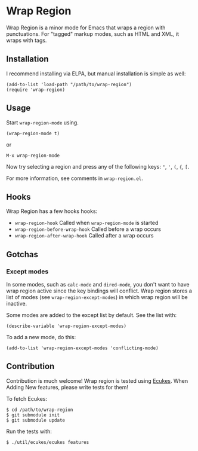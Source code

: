 # Wrap Region
Wrap Region is a minor mode for Emacs that wraps a region with
punctuations. For "tagged" markup modes, such as HTML and XML, it
wraps with tags.

## Installation
I recommend installing via ELPA, but manual installation is simple as well:

    (add-to-list 'load-path "/path/to/wrap-region")
    (require 'wrap-region)
    
## Usage
Start `wrap-region-mode` using.

    (wrap-region-mode t)
    
or

    M-x wrap-region-mode

Now try selecting a region and press any of the following keys: `"`, `'`, `(`, `{`, `[`.

For more information, see comments in `wrap-region.el`.

## Hooks
Wrap Region has a few hooks hooks:

* `wrap-region-hook` Called when `wrap-region-mode` is started
* `wrap-region-before-wrap-hook` Called before a wrap occurs
* `wrap-region-after-wrap-hook` Called after a wrap occurs

## Gotchas

### Except modes
In some modes, such as `calc-mode` and `dired-mode`, you don't want to
have wrap region active since the key bindings will
conflict. Wrap region stores a list of modes (see
`wrap-region-except-modes`) in which wrap region will be inactive.

Some modes are added to the except list by default. See the list with:

    (describe-variable 'wrap-region-except-modes)
    
To add a new mode, do this:

    (add-to-list 'wrap-region-except-modes 'conflicting-mode)

## Contribution
Contribution is much welcome! Wrap region is tested using [Ecukes](http://ecukes.info). When
Adding New features, please write tests for them!

To fetch Ecukes:

    $ cd /path/to/wrap-region
    $ git submodule init
    $ git submodule update
    
Run the tests with:

    $ ./util/ecukes/ecukes features
